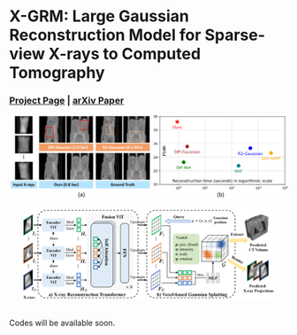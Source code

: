 # X-GRM: Large Gaussian Reconstruction Model for Sparse-view X-rays to Computed Tomography

### [Project Page](https://cuhk-aim-group.github.io/X-GRM/) | [arXiv Paper](http://arxiv.org/abs/2505.15235)


![introduction](assets/introduction.png)


<div align="center">
  <img src="assets/framework.png" alt="framework" width="90%" />
</div> <br>


Codes will be available soon.
